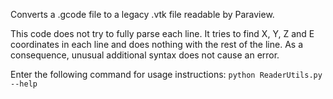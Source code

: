 Converts a .gcode file to a legacy .vtk file readable by Paraview.

This code does not try to fully parse each line.
It tries to find X, Y, Z and E coordinates in each line
and does nothing with the rest of the line.
As a consequence, unusual additional syntax does not cause an error.

Enter the following command for usage instructions:
```python ReaderUtils.py --help```
